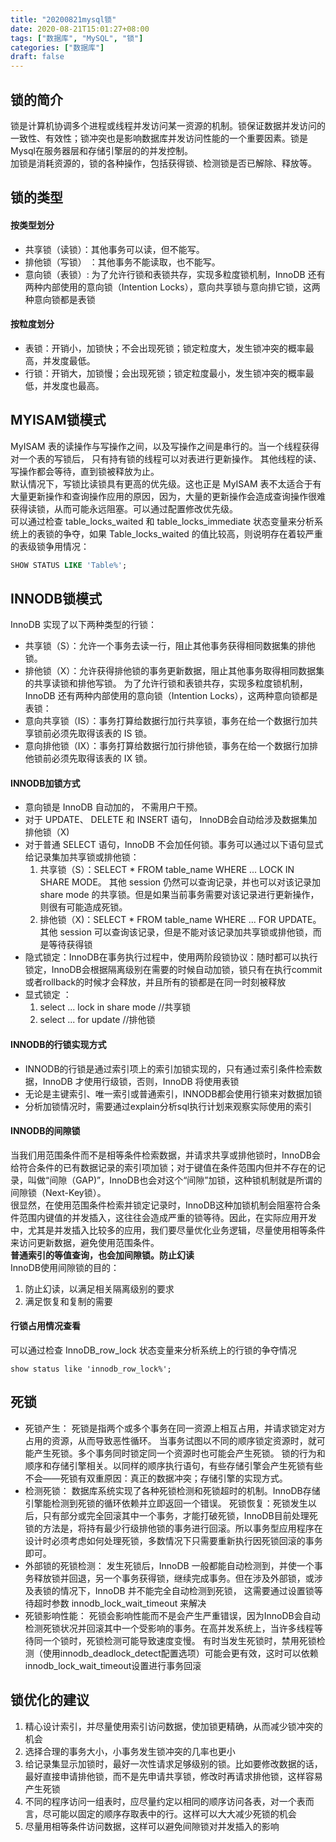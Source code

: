 ```yaml
---
title: "20200821mysql锁"
date: 2020-08-21T15:01:27+08:00
tags: ["数据库", "MySQL", "锁"]
categories: ["数据库"]
draft: false
---
```

## 锁的简介
锁是计算机协调多个进程或线程并发访问某一资源的机制。锁保证数据并发访问的一致性、有效性；锁冲突也是影响数据库并发访问性能的一个重要因素。锁是Mysql在服务器层和存储引擎层的的并发控制。  
加锁是消耗资源的，锁的各种操作，包括获得锁、检测锁是否已解除、释放等。 
## 锁的类型
#### 按类型划分
- 共享锁（读锁）：其他事务可以读，但不能写。
- 排他锁（写锁） ：其他事务不能读取，也不能写。
- 意向锁（表锁）: 为了允许行锁和表锁共存，实现多粒度锁机制，InnoDB 还有两种内部使用的意向锁（Intention Locks），意向共享锁与意向排它锁，这两种意向锁都是表锁
#### 按粒度划分
- 表锁：开销小，加锁快；不会出现死锁；锁定粒度大，发生锁冲突的概率最高，并发度最低。
- 行锁：开销大，加锁慢；会出现死锁；锁定粒度最小，发生锁冲突的概率最低，并发度也最高。
## MYISAM锁模式
MyISAM 表的读操作与写操作之间，以及写操作之间是串行的。当一个线程获得对一个表的写锁后， 只有持有锁的线程可以对表进行更新操作。 其他线程的读、 写操作都会等待，直到锁被释放为止。  
默认情况下，写锁比读锁具有更高的优先级。这也正是 MyISAM 表不太适合于有大量更新操作和查询操作应用的原因，因为，大量的更新操作会造成查询操作很难获得读锁，从而可能永远阻塞。可以通过配置修改优先级。  
可以通过检查 table_locks_waited 和 table_locks_immediate 状态变量来分析系统上的表锁的争夺，如果 Table_locks_waited 的值比较高，则说明存在着较严重的表级锁争用情况：  
```sql
SHOW STATUS LIKE 'Table%';
```
## INNODB锁模式
InnoDB 实现了以下两种类型的行锁：  
- 共享锁（S）：允许一个事务去读一行，阻止其他事务获得相同数据集的排他锁。
- 排他锁（X）：允许获得排他锁的事务更新数据，阻止其他事务取得相同数据集的共享读锁和排他写锁。
为了允许行锁和表锁共存，实现多粒度锁机制，InnoDB 还有两种内部使用的意向锁（Intention Locks），这两种意向锁都是表锁：  
- 意向共享锁（IS）：事务打算给数据行加行共享锁，事务在给一个数据行加共享锁前必须先取得该表的 IS 锁。
- 意向排他锁（IX）：事务打算给数据行加行排他锁，事务在给一个数据行加排他锁前必须先取得该表的 IX 锁。  
#### INNODB加锁方式
- 意向锁是 InnoDB 自动加的， 不需用户干预。
- 对于 UPDATE、 DELETE 和 INSERT 语句， InnoDB会自动给涉及数据集加排他锁（X)
- 对于普通 SELECT 语句，InnoDB 不会加任何锁。事务可以通过以下语句显式给记录集加共享锁或排他锁： 
    1. 共享锁（S）：SELECT * FROM table_name WHERE ... LOCK IN SHARE MODE。 其他 session 仍然可以查询记录，并也可以对该记录加 share mode 的共享锁。但是如果当前事务需要对该记录进行更新操作，则很有可能造成死锁。
    2. 排他锁（X)：SELECT * FROM table_name WHERE ... FOR UPDATE。其他 session 可以查询该记录，但是不能对该记录加共享锁或排他锁，而是等待获得锁
- 隐式锁定：InnoDB在事务执行过程中，使用两阶段锁协议：随时都可以执行锁定，InnoDB会根据隔离级别在需要的时候自动加锁，锁只有在执行commit或者rollback的时候才会释放，并且所有的锁都是在同一时刻被释放
- 显式锁定 ：
    1. select ... lock in share mode //共享锁 
    2. select ... for update //排他锁 
#### INNODB的行锁实现方式
- INNODB的行锁是通过索引项上的索引加锁实现的，只有通过索引条件检索数据，InnoDB 才使用行级锁，否则，InnoDB 将使用表锁
- 无论是主键索引、唯一索引或普通索引，INNODB都会使用行锁来对数据加锁
- 分析加锁情况时，需要通过explain分析sql执行计划来观察实际使用的索引
#### INNODB的间隙锁
当我们用范围条件而不是相等条件检索数据，并请求共享或排他锁时，InnoDB会给符合条件的已有数据记录的索引项加锁；对于键值在条件范围内但并不存在的记录，叫做“间隙（GAP)”，InnoDB也会对这个“间隙”加锁，这种锁机制就是所谓的间隙锁（Next-Key锁）。  
很显然，在使用范围条件检索并锁定记录时，InnoDB这种加锁机制会阻塞符合条件范围内键值的并发插入，这往往会造成严重的锁等待。因此，在实际应用开发中，尤其是并发插入比较多的应用，我们要尽量优化业务逻辑，尽量使用相等条件来访问更新数据，避免使用范围条件。  
**普通索引的等值查询，也会加间隙锁。防止幻读**   
InnoDB使用间隙锁的目的： 
1. 防止幻读，以满足相关隔离级别的要求
2. 满足恢复和复制的需要
#### 行锁占用情况查看
可以通过检查 InnoDB_row_lock 状态变量来分析系统上的行锁的争夺情况  
```mysql
show status like 'innodb_row_lock%';
``` 
## 死锁
- 死锁产生： 
死锁是指两个或多个事务在同一资源上相互占用，并请求锁定对方占用的资源，从而导致恶性循环。
当事务试图以不同的顺序锁定资源时，就可能产生死锁。多个事务同时锁定同一个资源时也可能会产生死锁。
锁的行为和顺序和存储引擎相关。以同样的顺序执行语句，有些存储引擎会产生死锁有些不会——死锁有双重原因：真正的数据冲突；存储引擎的实现方式。
- 检测死锁： 
数据库系统实现了各种死锁检测和死锁超时的机制。InnoDB存储引擎能检测到死锁的循环依赖并立即返回一个错误。
死锁恢复：死锁发生以后，只有部分或完全回滚其中一个事务，才能打破死锁，InnoDB目前处理死锁的方法是，将持有最少行级排他锁的事务进行回滚。所以事务型应用程序在设计时必须考虑如何处理死锁，多数情况下只需要重新执行因死锁回滚的事务即可。
- 外部锁的死锁检测： 
发生死锁后，InnoDB 一般都能自动检测到，并使一个事务释放锁并回退，另一个事务获得锁，继续完成事务。但在涉及外部锁，或涉及表锁的情况下，InnoDB 并不能完全自动检测到死锁， 这需要通过设置锁等待超时参数 innodb_lock_wait_timeout 来解决
- 死锁影响性能： 
死锁会影响性能而不是会产生严重错误，因为InnoDB会自动检测死锁状况并回滚其中一个受影响的事务。在高并发系统上，当许多线程等待同一个锁时，死锁检测可能导致速度变慢。 有时当发生死锁时，禁用死锁检测（使用innodb_deadlock_detect配置选项）可能会更有效，这时可以依赖innodb_lock_wait_timeout设置进行事务回滚
## 锁优化的建议
1. 精心设计索引，并尽量使用索引访问数据，使加锁更精确，从而减少锁冲突的机会
2. 选择合理的事务大小，小事务发生锁冲突的几率也更小
3. 给记录集显示加锁时，最好一次性请求足够级别的锁。比如要修改数据的话，最好直接申请排他锁，而不是先申请共享锁，修改时再请求排他锁，这样容易产生死锁
4. 不同的程序访问一组表时，应尽量约定以相同的顺序访问各表，对一个表而言，尽可能以固定的顺序存取表中的行。这样可以大大减少死锁的机会
5. 尽量用相等条件访问数据，这样可以避免间隙锁对并发插入的影响